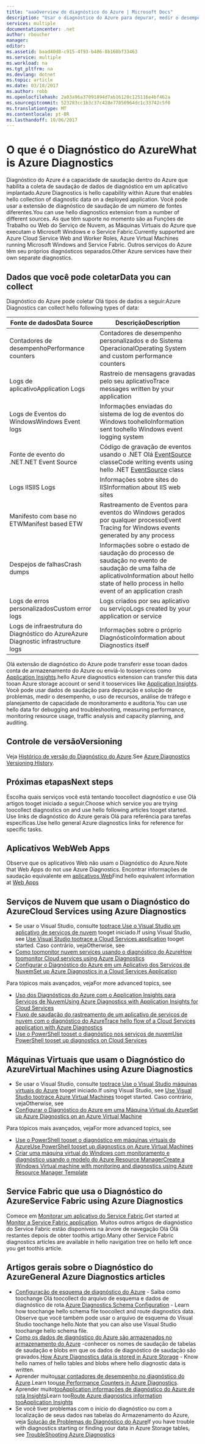 ```yaml
---
title: "aaaOverview do diagnóstico do Azure | Microsoft Docs"
description: "Usar o diagnóstico do Azure para depurar, medir o desempenho, monitorar e analisar o tráfego em serviços de nuvem, em máquinas virtuais e no Service Fabric"
services: multiple
documentationcenter: .net
author: rboucher
manager: 
editor: 
ms.assetid: baad40d8-c915-4f93-b486-8b160bf33463
ms.service: multiple
ms.workload: na
ms.tgt_pltfrm: na
ms.devlang: dotnet
ms.topic: article
ms.date: 03/18/2017
ms.author: robb
ms.openlocfilehash: 2a03a96a37091894d7ab16120c125116e4bf462a
ms.sourcegitcommit: 523283cc1b3c37c428e77850964dc1c33742c5f0
ms.translationtype: MT
ms.contentlocale: pt-BR
ms.lasthandoff: 10/06/2017
---
```

# <a name="what-is-azure-diagnostics"></a><span data-ttu-id="368d5-103">O que é o Diagnóstico do Azure</span><span class="sxs-lookup"><span data-stu-id="368d5-103">What is Azure Diagnostics</span></span>
<span data-ttu-id="368d5-104">Diagnóstico do Azure é a capacidade de saudação dentro do Azure que habilita a coleta de saudação de dados de diagnóstico em um aplicativo implantado.</span><span class="sxs-lookup"><span data-stu-id="368d5-104">Azure Diagnostics is hello capability within Azure that enables hello collection of diagnostic data on a deployed application.</span></span> <span data-ttu-id="368d5-105">Você pode usar a extensão de diagnóstico de saudação de um número de fontes diferentes.</span><span class="sxs-lookup"><span data-stu-id="368d5-105">You can use hello diagnostics extension from a number of different sources.</span></span> <span data-ttu-id="368d5-106">As que têm suporte no momento são as Funções de Trabalho ou Web do Serviço de Nuvem, as Máquinas Virtuais do Azure que executam o Microsoft Windows e o Service Fabric.</span><span class="sxs-lookup"><span data-stu-id="368d5-106">Currently supported are Azure Cloud Service Web and Worker Roles, Azure Virtual Machines running Microsoft Windows and Service Fabric.</span></span> <span data-ttu-id="368d5-107">Outros serviços do Azure têm seu próprios diagnósticos separados.</span><span class="sxs-lookup"><span data-stu-id="368d5-107">Other Azure services have their own separate diagnostics.</span></span>

## <a name="data-you-can-collect"></a><span data-ttu-id="368d5-108">Dados que você pode coletar</span><span class="sxs-lookup"><span data-stu-id="368d5-108">Data you can collect</span></span>
<span data-ttu-id="368d5-109">Diagnóstico do Azure pode coletar Olá tipos de dados a seguir:</span><span class="sxs-lookup"><span data-stu-id="368d5-109">Azure Diagnostics can collect hello following types of data:</span></span>

| <span data-ttu-id="368d5-110">Fonte de dados</span><span class="sxs-lookup"><span data-stu-id="368d5-110">Data Source</span></span> | <span data-ttu-id="368d5-111">Descrição</span><span class="sxs-lookup"><span data-stu-id="368d5-111">Description</span></span> |
| --- | --- |
| <span data-ttu-id="368d5-112">Contadores de desempenho</span><span class="sxs-lookup"><span data-stu-id="368d5-112">Performance counters</span></span> |<span data-ttu-id="368d5-113">Contadores de desempenho personalizados e do Sistema Operacional</span><span class="sxs-lookup"><span data-stu-id="368d5-113">Operating System and custom performance counters</span></span> |
| <span data-ttu-id="368d5-114">Logs de aplicativo</span><span class="sxs-lookup"><span data-stu-id="368d5-114">Application Logs</span></span> |<span data-ttu-id="368d5-115">Rastreio de mensagens gravadas pelo seu aplicativo</span><span class="sxs-lookup"><span data-stu-id="368d5-115">Trace messages written by your application</span></span> |
| <span data-ttu-id="368d5-116">Logs de Eventos do Windows</span><span class="sxs-lookup"><span data-stu-id="368d5-116">Windows Event logs</span></span> |<span data-ttu-id="368d5-117">Informações enviadas do sistema de log de eventos do Windows toohello</span><span class="sxs-lookup"><span data-stu-id="368d5-117">Information sent toohello Windows event logging system</span></span> |
| <span data-ttu-id="368d5-118">Fonte de evento do .NET</span><span class="sxs-lookup"><span data-stu-id="368d5-118">.NET Event Source</span></span> |<span data-ttu-id="368d5-119">Código de gravação de eventos usando o .NET Olá [EventSource](https://msdn.microsoft.com/library/system.diagnostics.tracing.eventsource.aspx) classe</span><span class="sxs-lookup"><span data-stu-id="368d5-119">Code writing events using hello .NET [EventSource](https://msdn.microsoft.com/library/system.diagnostics.tracing.eventsource.aspx) class</span></span> |
| <span data-ttu-id="368d5-120">Logs IIS</span><span class="sxs-lookup"><span data-stu-id="368d5-120">IIS Logs</span></span> |<span data-ttu-id="368d5-121">Informações sobre sites do IIS</span><span class="sxs-lookup"><span data-stu-id="368d5-121">Information about IIS web sites</span></span> |
| <span data-ttu-id="368d5-122">Manifesto com base no ETW</span><span class="sxs-lookup"><span data-stu-id="368d5-122">Manifest based ETW</span></span> |<span data-ttu-id="368d5-123">Rastreamento de Eventos para eventos do Windows gerados por qualquer processo</span><span class="sxs-lookup"><span data-stu-id="368d5-123">Event Tracing for Windows events generated by any process</span></span> |
| <span data-ttu-id="368d5-124">Despejos de falhas</span><span class="sxs-lookup"><span data-stu-id="368d5-124">Crash dumps</span></span> |<span data-ttu-id="368d5-125">Informações sobre o estado de saudação do processo de saudação no evento de saudação de uma falha de aplicativo</span><span class="sxs-lookup"><span data-stu-id="368d5-125">Information about hello state of hello process in hello event of an application crash</span></span> |
| <span data-ttu-id="368d5-126">Logs de erros personalizados</span><span class="sxs-lookup"><span data-stu-id="368d5-126">Custom error logs</span></span> |<span data-ttu-id="368d5-127">Logs criados por seu aplicativo ou serviço</span><span class="sxs-lookup"><span data-stu-id="368d5-127">Logs created by your application or service</span></span> |
| <span data-ttu-id="368d5-128">Logs de infraestrutura do Diagnóstico do Azure</span><span class="sxs-lookup"><span data-stu-id="368d5-128">Azure Diagnostic infrastructure logs</span></span> |<span data-ttu-id="368d5-129">Informações sobre o próprio Diagnóstico</span><span class="sxs-lookup"><span data-stu-id="368d5-129">Information about Diagnostics itself</span></span> |

<span data-ttu-id="368d5-130">Olá extensão de diagnóstico do Azure pode transferir esse tooan dados conta de armazenamento do Azure ou enviá-lo tooservices como [Application Insights](../application-insights/app-insights-cloudservices.md).</span><span class="sxs-lookup"><span data-stu-id="368d5-130">hello Azure diagnostics extension can transfer this data tooan Azure storage account or send it tooservices like [Application Insights](../application-insights/app-insights-cloudservices.md).</span></span> <span data-ttu-id="368d5-131">Você pode usar dados de saudação para depuração e solução de problemas, medir o desempenho, o uso de recursos, análise de tráfego e planejamento de capacidade de monitoramento e auditoria.</span><span class="sxs-lookup"><span data-stu-id="368d5-131">You can use hello data for debugging and troubleshooting, measuring performance, monitoring resource usage, traffic analysis and capacity planning, and auditing.</span></span>

## <a name="versioning"></a><span data-ttu-id="368d5-132">Controle de versão</span><span class="sxs-lookup"><span data-stu-id="368d5-132">Versioning</span></span>
<span data-ttu-id="368d5-133">Veja [Histórico de versão do Diagnóstico do Azure](azure-diagnostics-versioning-history.md).</span><span class="sxs-lookup"><span data-stu-id="368d5-133">See [Azure Diagnostics Versioning History](azure-diagnostics-versioning-history.md).</span></span>

## <a name="next-steps"></a><span data-ttu-id="368d5-134">Próximas etapas</span><span class="sxs-lookup"><span data-stu-id="368d5-134">Next steps</span></span>
<span data-ttu-id="368d5-135">Escolha quais serviços você está tentando toocollect diagnóstico e use Olá artigos tooget iniciado a seguir.</span><span class="sxs-lookup"><span data-stu-id="368d5-135">Choose which service you are trying toocollect diagnostics on and use hello following articles tooget started.</span></span> <span data-ttu-id="368d5-136">Use links de diagnóstico do Azure gerais Olá para referência para tarefas específicas.</span><span class="sxs-lookup"><span data-stu-id="368d5-136">Use hello general Azure diagnostics links for reference for specific tasks.</span></span>

## <a name="web-apps"></a><span data-ttu-id="368d5-137">Aplicativos Web</span><span class="sxs-lookup"><span data-stu-id="368d5-137">Web Apps</span></span>
<span data-ttu-id="368d5-138">Observe que os aplicativos Web não usam o Diagnóstico do Azure.</span><span class="sxs-lookup"><span data-stu-id="368d5-138">Note that Web Apps do not use Azure Diagnostics.</span></span> <span data-ttu-id="368d5-139">Encontrar informações de saudação equivalente em [aplicativos Web](../app-service-web/web-sites-enable-diagnostic-log.md)</span><span class="sxs-lookup"><span data-stu-id="368d5-139">Find hello equivalent information at [Web Apps](../app-service-web/web-sites-enable-diagnostic-log.md)</span></span>

## <a name="cloud-services-using-azure-diagnostics"></a><span data-ttu-id="368d5-140">Serviços de Nuvem que usam o Diagnóstico do Azure</span><span class="sxs-lookup"><span data-stu-id="368d5-140">Cloud Services using Azure Diagnostics</span></span>
* <span data-ttu-id="368d5-141">Se usar o Visual Studio, consulte [tootrace Use o Visual Studio um aplicativo de serviços de nuvem](../vs-azure-tools-debug-cloud-services-virtual-machines.md) tooget iniciado.</span><span class="sxs-lookup"><span data-stu-id="368d5-141">If using Visual Studio, see [Use Visual Studio tootrace a Cloud Services application](../vs-azure-tools-debug-cloud-services-virtual-machines.md) tooget started.</span></span> <span data-ttu-id="368d5-142">Caso contrário, veja</span><span class="sxs-lookup"><span data-stu-id="368d5-142">Otherwise, see</span></span>
* [<span data-ttu-id="368d5-143">Como toomonitor nuvem services usando o diagnóstico do Azure</span><span class="sxs-lookup"><span data-stu-id="368d5-143">How toomonitor Cloud services using Azure Diagnostics</span></span>](../cloud-services/cloud-services-how-to-monitor.md)
* [<span data-ttu-id="368d5-144">Configurar o Diagnóstico do Azure em um Aplicativo dos Serviços de Nuvem</span><span class="sxs-lookup"><span data-stu-id="368d5-144">Set up Azure Diagnostics in a Cloud Services Application</span></span>](../cloud-services/cloud-services-dotnet-diagnostics.md)

<span data-ttu-id="368d5-145">Para tópicos mais avançados, veja</span><span class="sxs-lookup"><span data-stu-id="368d5-145">For more advanced topics, see</span></span>

* [<span data-ttu-id="368d5-146">Uso dos Diagnósticos do Azure com o Application Insights para Serviços de Nuvem</span><span class="sxs-lookup"><span data-stu-id="368d5-146">Using Azure Diagnostics with Application Insights for Cloud Services</span></span>](../application-insights/app-insights-cloudservices.md)
* [<span data-ttu-id="368d5-147">Fluxo de saudação do rastreamento de um aplicativo de serviços de nuvem com o diagnóstico do Azure</span><span class="sxs-lookup"><span data-stu-id="368d5-147">Trace hello flow of a Cloud Services application with Azure Diagnostics</span></span>](../cloud-services/cloud-services-dotnet-diagnostics-trace-flow.md)
* [<span data-ttu-id="368d5-148">Use o PowerShell tooset o diagnóstico nos serviços de nuvem</span><span class="sxs-lookup"><span data-stu-id="368d5-148">Use PowerShell tooset up diagnostics on Cloud Services</span></span>](../virtual-machines/windows/ps-extensions-diagnostics.md?toc=%2fazure%2fvirtual-machines%2fwindows%2ftoc.json)

## <a name="virtual-machines-using-azure-diagnostics"></a><span data-ttu-id="368d5-149">Máquinas Virtuais que usam o Diagnóstico do Azure</span><span class="sxs-lookup"><span data-stu-id="368d5-149">Virtual Machines using Azure Diagnostics</span></span>
* <span data-ttu-id="368d5-150">Se usar o Visual Studio, consulte [tootrace Use o Visual Studio máquinas virtuais do Azure](../vs-azure-tools-debug-cloud-services-virtual-machines.md) tooget iniciado.</span><span class="sxs-lookup"><span data-stu-id="368d5-150">If using Visual Studio, see [Use Visual Studio tootrace Azure Virtual Machines](../vs-azure-tools-debug-cloud-services-virtual-machines.md) tooget started.</span></span> <span data-ttu-id="368d5-151">Caso contrário, veja</span><span class="sxs-lookup"><span data-stu-id="368d5-151">Otherwise, see</span></span>
* [<span data-ttu-id="368d5-152">Configurar o Diagnóstico do Azure em uma Máquina Virtual do Azure</span><span class="sxs-lookup"><span data-stu-id="368d5-152">Set up Azure Diagnostics on an Azure Virtual Machine</span></span>](../virtual-machines-dotnet-diagnostics.md)

<span data-ttu-id="368d5-153">Para tópicos mais avançados, veja</span><span class="sxs-lookup"><span data-stu-id="368d5-153">For more advanced topics, see</span></span>

* [<span data-ttu-id="368d5-154">Use o PowerShell tooset o diagnóstico em máquinas virtuais do Azure</span><span class="sxs-lookup"><span data-stu-id="368d5-154">Use PowerShell tooset up diagnostics on Azure Virtual Machines</span></span>](../virtual-machines/windows/ps-extensions-diagnostics.md?toc=%2fazure%2fvirtual-machines%2fwindows%2ftoc.json)
* [<span data-ttu-id="368d5-155">Criar uma máquina virtual do Windows com monitoramento e diagnóstico usando o modelo do Azure Resource Manager</span><span class="sxs-lookup"><span data-stu-id="368d5-155">Create a Windows Virtual machine with monitoring and diagnostics using Azure Resource Manager Template</span></span>](../virtual-machines/windows/extensions-diagnostics-template.md?toc=%2fazure%2fvirtual-machines%2fwindows%2ftoc.json)

## <a name="service-fabric-using-azure-diagnostics"></a><span data-ttu-id="368d5-156">Service Fabric que usa o Diagnóstico do Azure</span><span class="sxs-lookup"><span data-stu-id="368d5-156">Service Fabric using Azure Diagnostics</span></span>
<span data-ttu-id="368d5-157">Comece em [Monitorar um aplicativo do Service Fabric](../service-fabric/service-fabric-diagnostics-how-to-monitor-and-diagnose-services-locally.md).</span><span class="sxs-lookup"><span data-stu-id="368d5-157">Get started at [Monitor a Service Fabric application](../service-fabric/service-fabric-diagnostics-how-to-monitor-and-diagnose-services-locally.md).</span></span> <span data-ttu-id="368d5-158">Muitos outros artigos de diagnóstico do Service Fabric estão disponíveis na árvore de navegação Olá Olá restantes depois de obter toothis artigo.</span><span class="sxs-lookup"><span data-stu-id="368d5-158">Many other Service Fabric diagnostics articles are available in hello navigation tree on hello left once you get toothis article.</span></span>

## <a name="general-azure-diagnostics-articles"></a><span data-ttu-id="368d5-159">Artigos gerais sobre o Diagnóstico do Azure</span><span class="sxs-lookup"><span data-stu-id="368d5-159">General Azure Diagnostics articles</span></span>
* <span data-ttu-id="368d5-160">[Configuração de esquema de diagnóstico do Azure](https://msdn.microsoft.com/library/azure/mt634524.aspx) - Saiba como toochange Olá toocollect do arquivo de esquema e dados de diagnóstico de rota.</span><span class="sxs-lookup"><span data-stu-id="368d5-160">[Azure Diagnostics Schema Configuration](https://msdn.microsoft.com/library/azure/mt634524.aspx) - Learn how toochange hello schema file toocollect and route diagnostics data.</span></span> <span data-ttu-id="368d5-161">Observe que você também pode usar o arquivo de esquema do Visual Studio toochange hello.</span><span class="sxs-lookup"><span data-stu-id="368d5-161">Note that you can also use Visual Studio toochange hello schema file.</span></span>
* <span data-ttu-id="368d5-162">[Como os dados de diagnóstico do Azure são armazenados no armazenamento do Azure](../cloud-services/cloud-services-dotnet-diagnostics-storage.md) -conhecer os nomes de saudação de tabelas de saudação e blobs em que os dados de diagnóstico de saudação são gravados.</span><span class="sxs-lookup"><span data-stu-id="368d5-162">[How Azure Diagnostics data is stored in Azure Storage](../cloud-services/cloud-services-dotnet-diagnostics-storage.md) - Know hello names of hello tables and blobs where hello diagnostic data is written.</span></span>
* <span data-ttu-id="368d5-163">Aprender muito[usar contadores de desempenho no diagnóstico do Azure](../cloud-services/cloud-services-dotnet-diagnostics-performance-counters.md).</span><span class="sxs-lookup"><span data-stu-id="368d5-163">Learn too[use Performance Counters in Azure Diagnostics](../cloud-services/cloud-services-dotnet-diagnostics-performance-counters.md).</span></span>
* <span data-ttu-id="368d5-164">Aprender muito[tooApplication informações de diagnóstico do Azure de rota Insights](azure-diagnostics-configure-application-insights.md)</span><span class="sxs-lookup"><span data-stu-id="368d5-164">Learn too[Route Azure diagnostics information tooApplication Insights](azure-diagnostics-configure-application-insights.md)</span></span>
* <span data-ttu-id="368d5-165">Se você tiver problemas com o início do diagnóstico ou com a localização de seus dados nas tabelas do Armazenamento do Azure, veja [Solução de Problemas do Diagnóstico do Azure](azure-diagnostics-troubleshooting.md)</span><span class="sxs-lookup"><span data-stu-id="368d5-165">If you have trouble with diagnostics starting or finding your data in Azure Storage tables, see [TroubleShooting Azure Diagnostics](azure-diagnostics-troubleshooting.md)</span></span>
